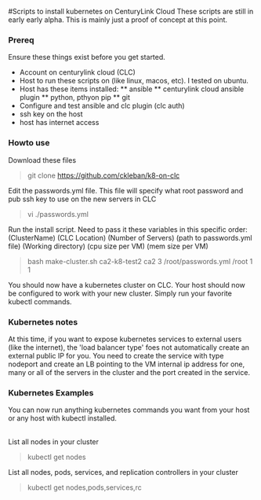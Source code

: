 #Scripts to install kubernetes on CenturyLink Cloud
These scripts are still in early early alpha. This is mainly just a proof of concept at this point. 

### Prereq
Ensure these things exist before you get started. 

* Account on centurylink cloud (CLC)
* Host to run these scripts on (like linux, macos, etc). I tested on ubuntu. 
* Host has these items installed:
** ansible
** centurylink cloud ansible plugin
** python, pthyon pip
** git
* Configure and test ansible and clc plugin (clc auth)
* ssh key on the host
* host has internet access

### Howto use

Download these files
> git clone https://github.com/ckleban/k8-on-clc

Edit the passwords.yml file. This file will specify what root password and pub ssh key to use on the new servers in CLC
> vi ./passwords.yml

Run the install script. Need to pass it these variables in this specific order: <br>
(ClusterName) (CLC Location) (Number of Servers) (path to passwords.yml file) (Working directory) (cpu size per VM) (mem size per VM)

> bash make-cluster.sh ca2-k8-test2 ca2 3 /root/passwords.yml /root 1 1


You should now have a kubernetes cluster on CLC. Your host should now be configured to work with your new cluster. Simply run your favorite kubectl commands. 

### Kubernetes notes

At this time, if you want to expose kubernetes services to external users (like the internet), the 'load balancer type' foes not automatically create an external public IP for you. You need to create the service with type nodeport and create an LB pointing to the VM internal ip address for one, many or all of the servers in the cluster and the port created in the service. 

### Kubernetes Examples

You can now run anything kubernetes commands you want from your host or any host with kubectl installed. 
<br><br>

List all nodes in your cluster
>kubectl get nodes

List all nodes, pods, services, and replication controllers in your cluster
>kubectl get nodes,pods,services,rc


